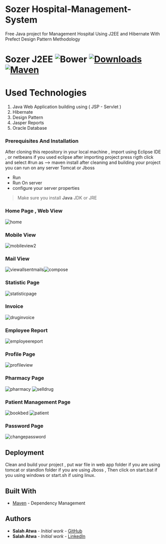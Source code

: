 # **Sozer** Hospital-Management-System

Free Java project for Management Hospital Using J2EE and Hibernate With Prefect Design Pattern Methodology

# Sozer J2EE ![Bower](https://img.shields.io/bower/v/ng-image-gallery.svg?style=flat-square) [![Downloads](https://img.shields.io/npm/dt/ng-image-gallery.svg?style=flat-square)]() [![Maven](https://img.shields.io/badge/preview-click_here-green.svg?style=flat-square)]()

# Used Technologies
1. Java Web Application building using ( JSP - Servlet )
2. Hibernate 
3. Design Pattern 
4. Jasper Reports
5. Oracle Database

### Prerequisites And Installation

After cloning this repository in your local machine , import using Eclipse IDE , or netbeans  if you used eclipse after importing project press rigth click and select #run as --> maven install after cleaning and building your project you can run on any server 
Tomcat or Jboss 
- Run 
- Run On server 
- configure your server properties 

> Make sure you install **Java** JDK or JRE

### Home Page , Web View
![home](https://user-images.githubusercontent.com/11550708/27002545-accfd84e-4d99-11e7-9252-3ca14829f4b4.PNG)

### Mobile View
![mobileview2](https://user-images.githubusercontent.com/11550708/27002547-aced4104-4d99-11e7-86b2-cad04e5c0d47.PNG)

### Mail View
![viewallsentmails](https://user-images.githubusercontent.com/11550708/27002543-acb02832-4d99-11e7-9772-3dbf3d094872.PNG)![compose](https://user-images.githubusercontent.com/11550708/27002555-ad34d654-4d99-11e7-81d8-11f8f1b335bf.PNG)

### Statistic Page
![statisticpage](https://user-images.githubusercontent.com/11550708/27002556-ad53f408-4d99-11e7-8a32-8e6adc9398ca.PNG)

### Invoice
![druginvoice](https://user-images.githubusercontent.com/11550708/27002557-ad891e8a-4d99-11e7-8651-324a25fe8fd3.PNG)

### Employee Report
![employeereport](https://user-images.githubusercontent.com/11550708/27002549-ad0e75a4-4d99-11e7-9226-8e1372e9a679.PNG)

### Profile Page
![profileview](https://user-images.githubusercontent.com/11550708/27002553-ad3017d6-4d99-11e7-8e4e-a00179f71850.PNG)

### Pharmacy Page
![pharmacy](https://user-images.githubusercontent.com/11550708/27002550-ad0ec4c8-4d99-11e7-95ac-fa8e9008a335.PNG)
![selldrug](https://user-images.githubusercontent.com/11550708/27002554-ad317e1e-4d99-11e7-8776-d4f55758286e.PNG)

### Patient Management Page
![bookbed](https://user-images.githubusercontent.com/11550708/27002544-acb60e64-4d99-11e7-8e3f-ffdd88afd3de.PNG)
![patient](https://user-images.githubusercontent.com/11550708/27002548-acf6d480-4d99-11e7-812d-1d82413682c8.PNG)

### Password Page
![changepassword](https://user-images.githubusercontent.com/11550708/27002551-ad11112e-4d99-11e7-9f34-33a6c061ad3e.PNG)


## Deployment
Clean and build your project , put war file in web app folder if you are using tomcat or standlon folder if you are using Jboss ,
Then click on start.bat if you using windows or start.sh if using linux.

## Built With
* [Maven](https://maven.apache.org/) - Dependency Management

## Authors
* **Salah Atwa** - *Initial work* - [GitHub](https://github.com/salahatwa)
* **Salah Atwa** - *Initial work* - [LinkedIn](https://www.linkedin.com/in/salah-atwa/)

